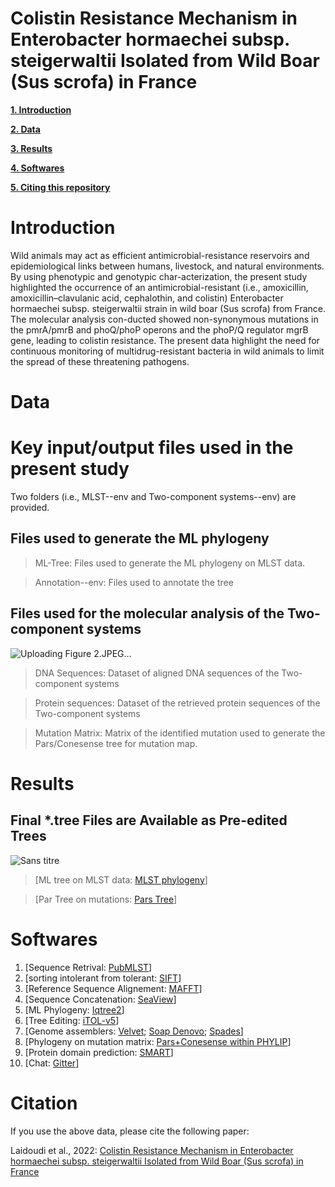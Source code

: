 # Colistin Resistance Mechanism in Enterobacter hormaechei subsp. steigerwaltii Isolated from Wild Boar (Sus scrofa) in France


**[1. Introduction](#Introduction)**

**[2. Data](#Data)**

**[3. Results](#Results)**

**[4. Softwares](#Softwares)**

**[5. Citing this repository](#Citation)**



# Introduction
Wild animals may act as efficient antimicrobial-resistance reservoirs and epidemiological links between humans, livestock, and natural environments. By using phenotypic and genotypic char-acterization, the present study highlighted the occurrence of an antimicrobial-resistant (i.e., amoxicillin, amoxicillin–clavulanic acid, cephalothin, and colistin) Enterobacter hormaechei subsp. steigerwaltii strain in wild boar (Sus scrofa) from France. The molecular analysis con-ducted showed non-synonymous mutations in the pmrA/pmrB and  phoQ/phoP operons and the phoP/Q regulator mgrB gene, leading to colistin resistance. The present data highlight the need for continuous monitoring of multidrug-resistant bacteria in wild animals to limit the spread of these threatening pathogens.


# Data


# Key input/output files used in the present study

Two folders (i.e., MLST--env and Two-component systems--env) are provided.


## Files used to generate the ML phylogeny 

> ML-Tree: Files used to generate the ML phylogeny on MLST data.

> Annotation--env: Files used to annotate the tree




## Files used for the molecular analysis of the Two-component systems 

![Uploading Figure 2.JPEG…]()

> DNA Sequences: Dataset of aligned DNA sequences of the Two-component systems 

> Protein sequences: Dataset of the retrieved protein sequences of the Two-component systems 

> Mutation Matrix: Matrix of the identified mutation used to generate the Pars/Conesense tree for mutation map.


# Results


## Final *.tree Files are Available as Pre-edited Trees 

![Sans titre](https://user-images.githubusercontent.com/68795566/189236321-af09f2d8-d606-4888-b3a8-4bed01d3e2be.png)


> [ML tree on MLST data: [MLST phylogeny](https://itol.embl.de/tree/17614995190128331660146671)]

> [Par Tree on mutations: [Pars Tree](https://itol.embl.de/tree/4619364177282681660592756)]


# Softwares

1. [Sequence Retrival: [PubMLST](https://pubmlst.org/ecloacae/)]
2. [sorting intolerant from tolerant: [SIFT](https://sift.bii.a-star.edu.sg)] 
3. [Reference Sequence Alignement: [MAFFT](https://github.com/GSLBiotech/mafft.git)]
4. [Sequence Concatenation: [SeaView](http://doua.prabi.fr/software/seaview)] 
5. [ML Phylogeny: [Iqtree2](https://github.com/iqtree/iqtree2.git)] 
6. [Tree Editing: [iTOL-v5](https://github.com/iBiology/iTOL.git)]
7. [Genome assemblers: [Velvet](https://github.com/dzerbino/velvet.git); [Soap Denovo](https://github.com/yyabuki/docker-soap-denovo2.git); [Spades](https://github.com/ablab/spades.git)]
8. [Phylogeny on mutation matrix: [Pars+Conesense within PHYLIP](https://github.com/felsenst/phylip.git)]
9. [Protein domain prediction: [SMART](https://smart.embl.de)]
10. [Chat: [Gitter](https://matrix.to/#/#younes19laidoudi@gmail.com:matrix.org)]


# Citation
If you use the above data, please cite the following paper:

Laidoudi et al., 2022: [Colistin Resistance Mechanism in Enterobacter hormaechei subsp. steigerwaltii Isolated from Wild Boar (Sus scrofa) in France](https://doi.org/10.3390/pathogens11091022)


